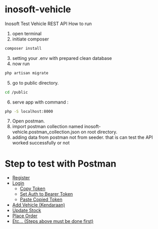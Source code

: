 # inosoft-vehicle
Inosoft Test Vehicle REST API
How to run
1. open terminal
2. initiate composer 
```bash
composer install
```
3. setting your .env with prepared clean database
4. now run 
```bash
php artisan migrate
```
5. go to public directory.
```bash
cd /public
```
6. serve app with command :
```bash
php -S localhost:8000
```
7. Open postman.
8. import postman collection named inosoft-vehicle.postman_collection.json on root directory.
9. adding data from postman not from seeder. that is can test the API worked successfully or not

# Step to test with Postman

- [Register](#register)
- [Login](#login)
    - [Copy Token](#copy-token)
    - [Set Auth to Bearer Token](#token-bearer)
    - [Paste Copied Token](#paste-token)
- [Add Vehicle (Kendaraan)](#add-vehicle)
- [Update Stock](#update-stock)
- [Place Order](#place-order)
- [Etc... (Steps above must be done first)](#etc)